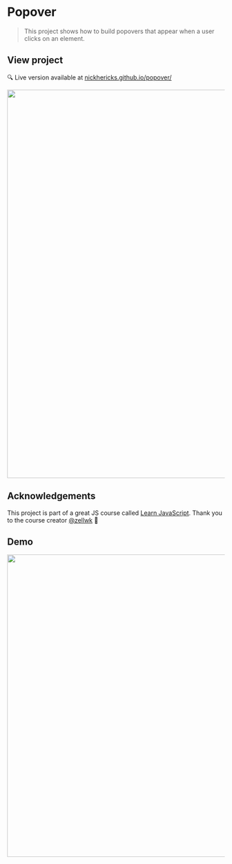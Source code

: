 # Popover
> This project shows how to build popovers that appear when a user clicks on an element.

## View project
 :mag: Live version available at [nickhericks.github.io/popover/](https://nickhericks.github.io/popover/)

<img src="https://res.cloudinary.com/dtqevfsxh/image/upload/v1565019401/portfolio/popovers.png" width="899">

## Acknowledgements
This project is part of a great JS course called [Learn JavaScript](https://learnjavascript.today/). Thank you to the course creator [@zellwk](https://github.com/zellwk) :raised_hands:

## Demo
<img src="https://github.com/zellwk/jsf/raw/master/images/components/popover/base/popover.gif" width="700">

